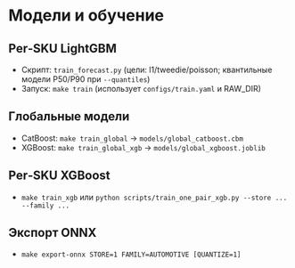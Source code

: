 # Модели и обучение

## Per‑SKU LightGBM
- Скрипт: `train_forecast.py` (цели: l1/tweedie/poisson; квантильные модели P50/P90 при `--quantiles`)
- Запуск: `make train` (использует `configs/train.yaml` и RAW_DIR)

## Глобальные модели
- CatBoost: `make train_global` → `models/global_catboost.cbm`
- XGBoost: `make train_global_xgb` → `models/global_xgboost.joblib`

## Per‑SKU XGBoost
- `make train_xgb` или `python scripts/train_one_pair_xgb.py --store ... --family ...`

## Экспорт ONNX
- `make export-onnx STORE=1 FAMILY=AUTOMOTIVE [QUANTIZE=1]`

